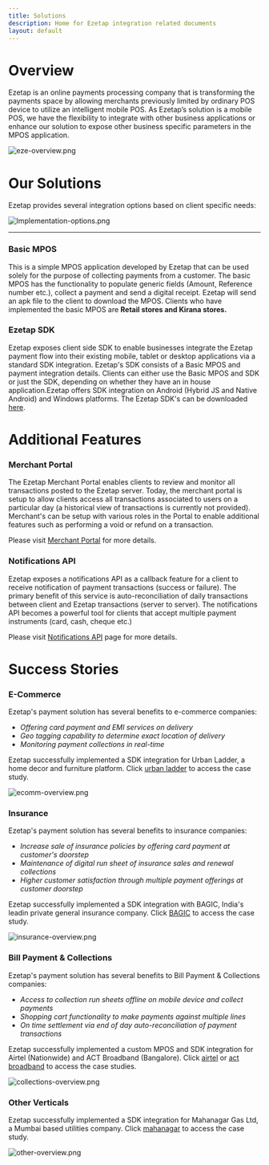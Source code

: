 ```yaml
---
title: Solutions
description: Home for Ezetap integration related documents
layout: default
---
```




# Overview #

Ezetap is an online payments processing company that is transforming the
payments space by allowing merchants previously limited by ordinary POS device
to utilize an intelligent mobile POS. As Ezetap’s solution is a mobile POS, we
have the flexibility to integrate with other business applications or enhance
our solution to expose other business specific parameters in the MPOS
application.

![eze-overview.png]({{site.baseurl}}/images/eze-overview.png)


# Our Solutions #

Ezetap provides several integration options based on client specific needs:


![Implementation-options.png]({{site.baseurl}}/images/Implementation-options.png)

---

### Basic MPOS
This is a simple MPOS application developed by Ezetap that can be used solely for the purpose of collecting payments from a customer. The basic MPOS has the functionality to populate generic fields (Amount, Reference number etc.), collect a payment and send a digital receipt. Ezetap will send an apk file to the client to download the MPOS. Clients who have implemented the basic MPOS are **Retail stores and Kirana stores.**

### Ezetap SDK 
Ezetap exposes client side SDK to enable businesses integrate the Ezetap payment flow into their existing mobile, tablet or desktop applications via a standard SDK integration. Ezetap's SDK consists of a Basic MPOS and payment integration details. Clients can either use the Basic MPOS and SDK or just the SDK, depending on whether they have an in house application.Ezetap offers SDK integration on Android (Hybrid JS and Native Android) and Windows platforms. The Ezetap SDK's can be downloaded [here](http://docs.ezetap.com).  


# Additional Features #

### Merchant Portal
The Ezetap Merchant Portal enables clients to review and monitor all transactions posted to the Ezetap server. Today, the merchant portal is setup to allow clients access all transactions associated to users on a particular day (a historical view of transactions is currently not provided). Merchant's can be setup with various roles in the Portal to enable additional features such as performing a void or refund on a transaction. 

Please visit [Merchant Portal](http://docs.ezetap.com/pages/server-merchant-portal.html) for more details.

### Notifications API
Ezetap exposes a notifications API as a callback feature for a client to receive notification of payment transactions (success or failure). The primary benefit of this service is auto-reconciliation of daily transactions between client and Ezetap transactions (server to server). The notifications API becomes a powerful tool for clients that accept multiple payment instruments (card, cash, cheque etc.)

Please visit [Notifications API](http://docs.ezetap.com/pages/server-notification-api.html) page for more details.

# Success Stories #

### E-Commerce
Ezetap's payment solution has several benefits to e-commerce companies:


- *Offering card payment and EMI services on delivery*
- *Geo tagging capability to determine exact location of delivery*
- *Monitoring payment collections in real-time*

Ezetap successfully implemented a SDK integration for Urban Ladder, a home decor and furniture platform. Click [urban ladder]({{site.baseurl}}/pages/urban-ladder.html) to access the case study. 
 
![ecomm-overview.png]({{site.baseurl}}/images/ecomm-overview.png)

### Insurance
Ezetap's payment solution has several benefits to insurance companies:

- *Increase sale of insurance policies by offering card payment at customer's doorstep*
- *Maintenance of  digital run sheet of insurance sales and renewal collections*
- *Higher customer satisfaction through multiple payment offerings at customer doorstep* 

Ezetap successfully implemented a SDK integration with BAGIC, India's leadin private general insurance company. Click [BAGIC](http://site.ezetap.com/bajaj-alliance-case-study) to access the case study.

![insurance-overview.png]({{site.baseurl}}/images/insurance-overview.png)

### Bill Payment & Collections
Ezetap's payment solution has several benefits to Bill Payment & Collections companies:

- *Access to collection run sheets offline on mobile device and collect payments*
- *Shopping cart functionality to make payments against multiple lines*
- *On time settlement via end of day auto-reconciliation of payment transactions*

Ezetap successfully implemented a custom MPOS and SDK integration for Airtel (Nationwide) and ACT Broadband (Bangalore). Click [airtel]({{site.baseurl}}/pages/airtel.html) or [act broadband]({{site.baseurl}}/pages/act-broadband.html) to access the case studies.

![collections-overview.png]({{site.baseurl}}/images/collections-overview.png)

### Other Verticals

Ezetap successfully implemented a SDK integration for Mahanagar Gas Ltd, a Mumbai based utilities company. Click [mahanagar]({{site.baseurl}}/pages/mahanagar.html) to access the case study.
  
![other-overview.png]({{site.baseurl}}/images/other-overview.png)